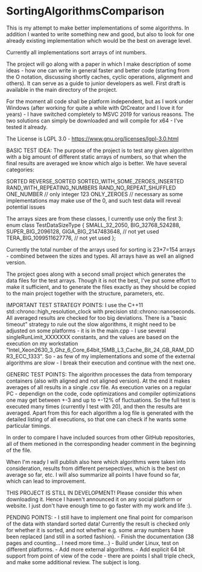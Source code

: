 # SortingAlgorithmsComparison

This is my attempt to make better implementations of some algorithms. In addition I wanted to write something new and good, but also to look for one already existing implementation which would be the best on average level.

Currently all implementations sort arrays of int numbers.

The project will go along with a paper in which I make description of some ideas - how one can write in general faster and better code (starting from the O notation, discussing shortly caches, cyclic operations, alignment and others). It can serve as a guide to junior developers as well. First draft is available in the main directory of the project.

For the moment all code shall be platform independent, but as I work under Windows (after working for quite a while with QtCreator and I love it for years) - I have switched completely to MSVC 2019 for various reasons. The two solutions can simply be downloaded and will compile for x64 - I've tested it already.

The License is LGPL 3.0 - https://www.gnu.org/licenses/lgpl-3.0.html

BASIC TEST IDEA:
The purpose of the project is to test any given algorithm with a big amount of different static arrays of numbers, so that when the final results are averaged we know which algo is better. We have several categories:

SORTED
REVERSE_SORTED
SORTED_WITH_SOME_ZEROES_INSERTED
RAND_WITH_REPEATING_NUMBERS
RAND_NO_REPEAT_SHUFFLED
ONE_NUMBER  // only integer 123
ONLY_ZEROES // necessary as some implementations may make use of the 0, and such test data will reveal potential issues

The arrays sizes are from these classes, I currently use only the first 3: 
enum class TestDataSizeType {
    SMALL_32_2050,
    BIG_32768_524288,
    SUPER_BIG_2096128,
    GIGA_BIG_2147483648,    // not yet used 
    TERA_BIG_1099511627776, // not yet used 
};

Currently the total number of the arrays used for sorting is 23*7=154 arrays - combined between the sizes and types.
All arrays have as well an aligned version.

The project goes along with a second small project which generates the data files for the test arrays. Though it is not the best, I've put some effort to make it sufficient, and to generate the files exactly as they should be copied to the main project together with the structure, parameters, etc.

IMPORTANT TEST STRATEGY POINTS:
I use the C++11 std::chrono::high_resolution_clock with precision std::chrono::nanoseconds. 
All averaged results are checked for too big deviations.
There is a "basic timeout" strategy to rule out the slow algorithms, it might need to be adjusted on some platforms - it is in the main.cpp - I use several singleRunLimit_XXXXXXX constants, and the values are based on the execution on my workstation "Intel_Xeon2630_3_Ghz_6_Core_64bit_15MB_L3_Cache_Bit_24_GB_RAM_DDR3_ECC_1333".
So - as few of my implementations and some of the external algorithms are slow - I break their execution and continue with the next one.


GENERIC TEST POINTS:
The algorithm processes the data from temporary containers (also with aligned and not aligned version). 
At the end it makes averages of all results in a single .csv file. 
As execution varies on a regular PC - dependign on the code, code optimizations and compiler optimizations one may get between +-3 and up to +-12% of fluctuations. 
So the full test is executed many times (currently I test with 20), and then the results are averaged.
Apart from this for each algorithm a log file is generated with the detailed listing of all executions, so that one can check if he wants some particular timings.

In order to compare I have included sources from other GitHub repositories, all of them metioned in the corresponding header comment in the beginning of the file.

When I'm ready I will publish also here which algorithms were taken into consideration, results from different persepectives, which is the best on average so far, etc. I will also summarize all points I have found so far, which can lead to improvement.

THIS PROJECT IS STILL IN DEVELOPMENT! Please consider this when downloading it. Hence I haven't announced it on any social platform or website. I just don't have enough time to go faster with my work and life :).

PENDING POINTS:
    - I still have to implement one final point for comparison of the data with standard sorted data! Currently the result is checked only for whether it is sorted, and not whether e.g. some array numbers have been replaced (and still in a sorted fashion).
    - Finish the documentation (38 pages and counting... I need more time...)
    - Build under Linux, test on different platforms.
    - Add more external algorithms.
    - Add explicit 64 bit support from point of view of the code - there are points I shall triple check, and make some additional review. The subject is long.


